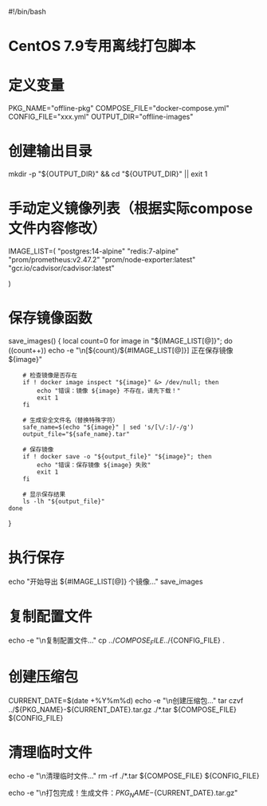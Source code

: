 #!/bin/bash
# CentOS 7.9专用离线打包脚本

# 定义变量
PKG_NAME="offline-pkg"
COMPOSE_FILE="docker-compose.yml"
CONFIG_FILE="xxx.yml"
OUTPUT_DIR="offline-images"

# 创建输出目录
mkdir -p "${OUTPUT_DIR}" && cd "${OUTPUT_DIR}" || exit 1

# 手动定义镜像列表（根据实际compose文件内容修改）
IMAGE_LIST=(
    "postgres:14-alpine"
    "redis:7-alpine"
    "prom/prometheus:v2.47.2"
    "prom/node-exporter:latest"
    "gcr.io/cadvisor/cadvisor:latest"

)

# 保存镜像函数
save_images() {
    local count=0
    for image in "${IMAGE_LIST[@]}"; do
        ((count++))
        echo -e "\n[${count}/${#IMAGE_LIST[@]}] 正在保存镜像 ${image}"
        
        # 检查镜像是否存在
        if ! docker image inspect "${image}" &> /dev/null; then
            echo "错误：镜像 ${image} 不存在，请先下载！"
            exit 1
        fi
        
        # 生成安全文件名（替换特殊字符）
        safe_name=$(echo "${image}" | sed 's/[\/:]/-/g')
        output_file="${safe_name}.tar"
        
        # 保存镜像
        if ! docker save -o "${output_file}" "${image}"; then
            echo "错误：保存镜像 ${image} 失败"
            exit 1
        fi
        
        # 显示保存结果
        ls -lh "${output_file}"
    done
}

# 执行保存
echo "开始导出 ${#IMAGE_LIST[@]} 个镜像..."
save_images

# 复制配置文件
echo -e "\n复制配置文件..."
cp ../${COMPOSE_FILE} ../${CONFIG_FILE} .

# 创建压缩包
CURRENT_DATE=$(date +%Y%m%d)
echo -e "\n创建压缩包..."
tar czvf ../${PKG_NAME}-${CURRENT_DATE}.tar.gz ./*.tar ${COMPOSE_FILE} ${CONFIG_FILE}

# 清理临时文件
echo -e "\n清理临时文件..."
rm -rf ./*.tar ${COMPOSE_FILE} ${CONFIG_FILE}

echo -e "\n打包完成！生成文件：${PKG_NAME}-${CURRENT_DATE}.tar.gz"
